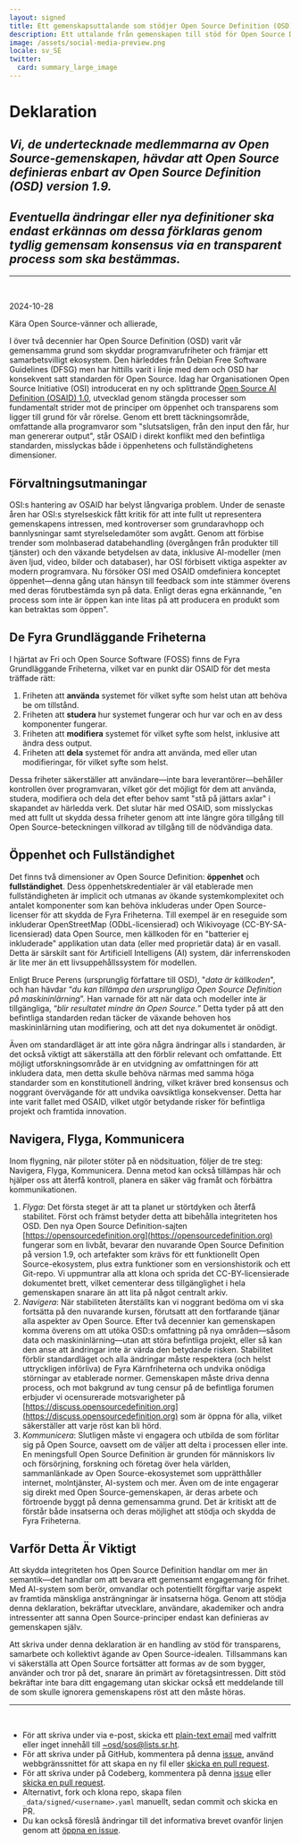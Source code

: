 ```yaml
---
layout: signed
title: Ett gemenskapsuttalande som stödjer Open Source Definition (OSD)
description: Ett uttalande från gemenskapen till stöd för Open Source Definition (OSD) version 1.9
image: /assets/social-media-preview.png
locale: sv_SE
twitter:
  card: summary_large_image
---
```


# **Deklaration**

## *Vi, de undertecknade medlemmarna av Open Source-gemenskapen, hävdar att Open Source definieras enbart av Open Source Definition (OSD) version 1.9.*

## *Eventuella ändringar eller nya definitioner ska endast erkännas om dessa förklaras genom tydlig gemensam konsensus via en transparent process som ska bestämmas.*

---
<br>

2024-10-28

Kära Open Source-vänner och allierade,

I över två decennier har Open Source Definition (OSD) varit vår gemensamma grund som skyddar programvarufriheter och främjar ett samarbetsvilligt ekosystem. Den härleddes från Debian Free Software Guidelines (DFSG) men har hittills varit i linje med dem och OSD har konsekvent satt standarden för Open Source. Idag har Organisationen Open Source Initiative (OSI) introducerat en ny och splittrande [Open Source AI Definition (OSAID) 1.0](https://opensource.org/ai/open-source-ai-definition), utvecklad genom stängda processer som fundamentalt strider mot de principer om öppenhet och transparens som ligger till grund för vår rörelse. Genom ett brett täckningsområde, omfattande alla programvaror som "slutsatsligen, från den input den får, hur man genererar output", står OSAID i direkt konflikt med den befintliga standarden, misslyckas både i öppenhetens och fullständighetens dimensioner.

## Förvaltningsutmaningar

OSI:s hantering av OSAID har belyst långvariga problem. Under de senaste åren har OSI:s styrelseskick fått kritik för att inte fullt ut representera gemenskapens intressen, med kontroverser som grundaravhopp och bannlysningar samt styrelseledamöter som avgått. Genom att förbise trender som molnbaserad databehandling (övergången från produkter till tjänster) och den växande betydelsen av data, inklusive AI-modeller (men även ljud, video, bilder och databaser), har OSI förbisett viktiga aspekter av modern programvara. Nu försöker OSI med OSAID omdefiniera konceptet öppenhet—denna gång utan hänsyn till feedback som inte stämmer överens med deras förutbestämda syn på data. Enligt deras egna erkännande, "en process som inte är öppen kan inte litas på att producera en produkt som kan betraktas som öppen".

## De Fyra Grundläggande Friheterna

I hjärtat av Fri och Open Source Software (FOSS) finns de Fyra Grundläggande Friheterna, vilket var en punkt där OSAID för det mesta träffade rätt:

1. Friheten att **använda** systemet för vilket syfte som helst utan att behöva be om tillstånd.
2. Friheten att **studera** hur systemet fungerar och hur var och en av dess komponenter fungerar.
3. Friheten att **modifiera** systemet för vilket syfte som helst, inklusive att ändra dess output.
4. Friheten att **dela** systemet för andra att använda, med eller utan modifieringar, för vilket syfte som helst.

Dessa friheter säkerställer att användare—inte bara leverantörer—behåller kontrollen över programvaran, vilket gör det möjligt för dem att använda, studera, modifiera och dela det efter behov samt "stå på jättars axlar" i skapandet av härledda verk. Det slutar här med OSAID, som misslyckas med att fullt ut skydda dessa friheter genom att inte längre göra tillgång till Open Source-beteckningen villkorad av tillgång till de nödvändiga data.

## Öppenhet och Fullständighet

Det finns två dimensioner av Open Source Definition: **öppenhet** och **fullständighet**. Dess öppenhetskredentialer är väl etablerade men fullständigheten är implicit och utmanas av ökande systemkomplexitet och antalet komponenter som kan behöva inkluderas under Open Source-licenser för att skydda de Fyra Friheterna. Till exempel är en reseguide som inkluderar OpenStreetMap (ODbL-licensierad) och Wikivoyage (CC-BY-SA-licensierad) data Open Source, men källkoden för en "batterier ej inkluderade" applikation utan data (eller med proprietär data) är en vasall. Detta är särskilt sant för Artificiell Intelligens (AI) system, där inferrenskoden är lite mer än ett livsuppehållssystem för modellen.

Enligt Bruce Perens (ursprunglig författare till OSD), "*data är källkoden*", och han hävdar “*du kan tillämpa den ursprungliga Open Source Definition på maskininlärning*”. Han varnade för att när data och modeller inte är tillgängliga, “*blir resultatet mindre än Open Source.*” Detta tyder på att den befintliga standarden redan täcker de växande behoven hos maskininlärning utan modifiering, och att det nya dokumentet är onödigt.

Även om standardläget är att inte göra några ändringar alls i standarden, är det också viktigt att säkerställa att den förblir relevant och omfattande. Ett möjligt utforskningsområde är en utvidgning av omfattningen för att inkludera data, men detta skulle behöva närmas med samma höga standarder som en konstitutionell ändring, vilket kräver bred konsensus och noggrant övervägande för att undvika oavsiktliga konsekvenser. Detta har inte varit fallet med OSAID, vilket utgör betydande risker för befintliga projekt och framtida innovation.

## Navigera, Flyga, Kommunicera

Inom flygning, när piloter stöter på en nödsituation, följer de tre steg: Navigera, Flyga, Kommunicera. Denna metod kan också tillämpas här och hjälper oss att återfå kontroll, planera en säker väg framåt och förbättra kommunikationen.

1.	*Flyga*: Det första steget är att ta planet ur störtdyken och återfå stabilitet. Först och främst betyder detta att bibehålla integriteten hos OSD. Den nya Open Source Definition-sajten [https://opensourcedefinition.org](https://opensourcedefinition.org) fungerar som en livbåt, bevarar den nuvarande Open Source Definition på version 1.9, och artefakter som krävs för ett funktionellt Open Source-ekosystem, plus extra funktioner som en versionshistorik och ett Git-repo. Vi uppmuntrar alla att klona och sprida det CC-BY-licensierade dokumentet brett, vilket cementerar dess tillgänglighet i hela gemenskapen snarare än att lita på något centralt arkiv.
2.	*Navigera*: När stabiliteten återställts kan vi noggrant bedöma om vi ska fortsätta på den nuvarande kursen, förutsatt att den fortfarande tjänar alla aspekter av Open Source. Efter två decennier kan gemenskapen komma överens om att utöka OSD:s omfattning på nya områden—såsom data och maskininlärning—utan att störa befintliga projekt, eller så kan den anse att ändringar inte är värda den betydande risken. Stabilitet förblir standardläget och alla ändringar måste respektera (och helst uttryckligen införliva) de Fyra Kärnfriheterna och undvika onödiga störningar av etablerade normer. Gemenskapen måste driva denna process, och mot bakgrund av tung censur på de befintliga forumen erbjuder vi ocensurerade motsvarigheter på [https://discuss.opensourcedefinition.org](https://discuss.opensourcedefinition.org) som är öppna för alla, vilket säkerställer att varje röst kan bli hörd.
3.	*Kommunicera*: Slutligen måste vi engagera och utbilda de som förlitar sig på Open Source, oavsett om de väljer att delta i processen eller inte. En meningsfull Open Source Definition är grunden för människors liv och försörjning, forskning och företag över hela världen, sammanlänkade av Open Source-ekosystemet som upprätthåller internet, molntjänster, AI-system och mer. Även om de inte engagerar sig direkt med Open Source-gemenskapen, är deras arbete och förtroende byggt på denna gemensamma grund. Det är kritiskt att de förstår både insatserna och deras möjlighet att stödja och skydda de Fyra Friheterna.

## Varför Detta Är Viktigt

Att skydda integriteten hos Open Source Definition handlar om mer än semantik—det handlar om att bevara ett gemensamt engagemang för frihet. Med AI-system som berör, omvandlar och potentiellt förgiftar varje aspekt av framtida mänskliga ansträngningar är insatserna höga. Genom att stödja denna deklaration, bekräftar utvecklare, användare, akademiker och andra intressenter att sanna Open Source-principer endast kan definieras av gemenskapen själv.

Att skriva under denna deklaration är en handling av stöd för transparens, samarbete och kollektivt ägande av Open Source-idealen. Tillsammans kan vi säkerställa att Open Source fortsätter att formas av de som bygger, använder och tror på det, snarare än primärt av företagsintressen. Ditt stöd bekräftar inte bara ditt engagemang utan skickar också ett meddelande till de som skulle ignorera gemenskapens röst att den måste höras.

---
<br>

- För att skriva under via e-post, skicka ett [plain-text email](https://useplaintext.email/) med valfritt eller inget innehåll till [~osd/sos@lists.sr.ht](mailto:~osd/sos@lists.sr.ht).
- För att skriva under på GitHub, kommentera på denna [issue](https://github.com/OpenSourceDefinition/SaveOpenSource/issues/1), använd webbgränssnittet för att skapa en ny fil eller [skicka en pull request](https://github.com/OpenSourceDefinition/SaveOpenSource/pulls).
- För att skriva under på Codeberg, kommentera på denna [issue](https://codeberg.org/osd/sos/issues/1) eller [skicka en pull request](https://codeberg.org/osd/sos/pulls).
- Alternativt, fork och klona repo, skapa filen `_data/signed/<username>.yaml` manuellt, sedan commit och skicka en PR.
- Du kan också föreslå ändringar till det informativa brevet ovanför linjen genom att [öppna en issue](https://codeberg.org/osd/sos/issues).